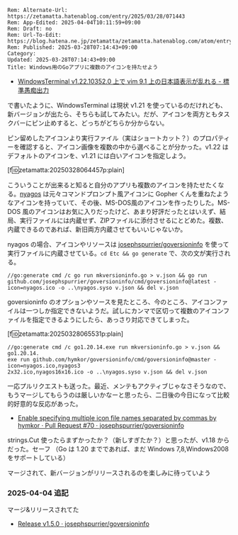 ```header
Rem: Alternate-Url: https://zetamatta.hatenablog.com/entry/2025/03/28/071443
Rem: App-Edited: 2025-04-04T10:11:59+09:00
Rem: Draft: no
Rem: Url-To-Edit: https://blog.hatena.ne.jp/zetamatta/zetamatta.hatenablog.com/atom/entry/6802418398339925037
Rem: Published: 2025-03-28T07:14:43+09:00
Category:
Updated: 2025-03-28T07:14:43+09:00
Title: Windows用のGoアプリに複数のアイコンを持たせよう
```
- [WindowsTerminal v1.22.10352.0 上で vim 9.1 上の日本語表示が乱れる - 標準愚痴出力](https://zetamatta.hatenablog.com/entry/2025/03/03/121421)

で書いたように、WindowsTerminal は現状 v1.21 を使っているのだけれども、新バージョンが出たら、そちらも試してみたい。だが、アイコンを両方ともタスクバーにピン止めすると、どっちがどちらか分からない。

ピン留めしたアイコンより実行ファイル（実はショートカット？）のプロパティーを確認すると、アイコン画像を複数の中から選べることが分かった。v1.22 はデフォルトのアイコンを、v1.21 には白いアイコンを指定しよう。

[f:id:zetamatta:20250328064457p:plain]

こういうことが出来ると知ると自分のアプリも複数のアイコンを持たせたくなる。[nyagos](https://nyaos.org/nyagos) は元々コマンドプロンプト風アイコンに Gopher くんを重ねたようなアイコンを持っていて、その後、MS-DOS風のアイコンを作ったりした。MS-DOS 風のアイコンはお気に入りだったけど、あまり好評だったとはいえず、結局、実行ファイルには内蔵せず、ZIPファイルに添付させるにとどめた。複数、内蔵できるのであれば、新旧両方内蔵させてもいいじゃないか。

nyagos の場合、アイコンやリソースは [josephspurrier/goversioninfo](https://github.com/josephspurrier/goversioninfo) を使って実行ファイルに内蔵させている。`cd Etc && go generate` で、次の文が実行される。

```
//go:generate cmd /c go run mkversioninfo.go > v.json && go run github.com/josephspurrier/goversioninfo/cmd/goversioninfo@latest -icon=nyagos.ico -o ..\nyagos.syso v.json && del v.json
```

goversioninfo のオプションやソースを見たところ、今のところ、アイコンファイルは一つしか指定できないようだ。試しにカンマで区切って複数のアイコンファイルを指定できるようにしたら、あっさり対応できてしまった。

[f:id:zetamatta:20250328065531p:plain]

```
//go:generate cmd /c go1.20.14.exe run mkversioninfo.go > v.json && go1.20.14.
exe run github.com/hymkor/goversioninfo/cmd/goversioninfo@master -icon=nyagos.ico,nyagos3
2x32.ico,nyagos16x16.ico -o ..\nyagos.syso v.json && del v.json
```

一応プルリクエストも送った。最近、メンテもアクティブじゃなさそうなので、もうマージしてもらうのは厳しいかなーと思ったら、二日後の今日になって比較的好意的な反応があった。

- [Enable specifying multiple icon file names separated by commas by hymkor · Pull Request #70 · josephspurrier/goversioninfo](https://github.com/josephspurrier/goversioninfo/pull/70)

strings.Cut 使ったらまずかったか？（新しすぎたか？）と思ったが、v1.18 からだった。セーフ
（Go は 1.20 までであれば、まだ Windows 7,8,Windows2008 をサポートしている）

マージされて、新バージョンがリリースされるのを楽しみに待っていよう

### 2025-04-04 追記

マージ&リリースされてた

- [Release v1.5.0 · josephspurrier/goversioninfo](https://github.com/josephspurrier/goversioninfo/releases/tag/v1.5.0)
